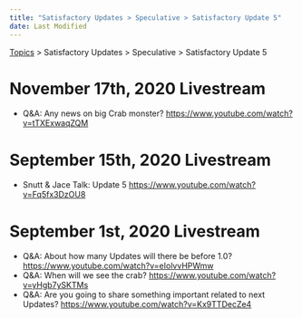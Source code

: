```yaml
---
title: "Satisfactory Updates > Speculative > Satisfactory Update 5"
date: Last Modified
---
```

[Topics](../../../topics.md) > Satisfactory Updates > Speculative > Satisfactory Update 5

# November 17th, 2020 Livestream
* Q&A: Any news on big Crab monster? https://www.youtube.com/watch?v=tTXExwaqZQM

# September 15th, 2020 Livestream
* Snutt & Jace Talk: Update 5 https://www.youtube.com/watch?v=Fq5fx3DzOU8

# September 1st, 2020 Livestream
* Q&A: About how many Updates will there be before 1.0? https://www.youtube.com/watch?v=eIolvvHPWmw
* Q&A: When will we see the crab? https://www.youtube.com/watch?v=yHgb7ySKTMs
* Q&A: Are you going to share something important related to next Updates? https://www.youtube.com/watch?v=Kx9TTDecZe4
